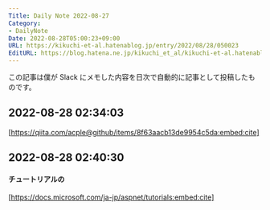 ```yaml
---
Title: Daily Note 2022-08-27
Category:
- DailyNote
Date: 2022-08-28T05:00:23+09:00
URL: https://kikuchi-et-al.hatenablog.jp/entry/2022/08/28/050023
EditURL: https://blog.hatena.ne.jp/kikuchi_et_al/kikuchi-et-al.hatenablog.jp/atom/entry/4207112889912581874
---
```


この記事は僕が Slack にメモした内容を日次で自動的に記事として投稿したものです。

## 2022-08-28 02:34:03


[https://qiita.com/acple@github/items/8f63aacb13de9954c5da:embed:cite]


## 2022-08-28 02:40:30


#### チュートリアルの


[https://docs.microsoft.com/ja-jp/aspnet/tutorials:embed:cite]


